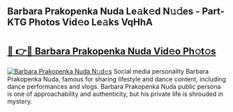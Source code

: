 ## Barbara Prakopenka Nuda Le𝚊k𝚎d N𝚞𝚍es - Part-KTG Photos Vid𝚎o Le𝚊ks VqHhA

# <h2><a href="http://fbdyof0.evod.top/?m=Barbara+Prakopenka+Nuda">🔗 👉🔴 Barbara Prakopenka Nuda Vid𝚎o Ph𝚘t𝚘s</a></h2>

[![Barbara Prakopenka Nuda N𝚞d𝚎s](https://i.imgur.com/8V9OHl7.gif)](http://fbdyof0.evod.top/?m=Barbara+Prakopenka+Nuda)
Social media personality Barbara Prakopenka Nuda, famous for sharing lifestyle and dance content, including dance performances and vlogs. Barbara Prakopenka Nuda public persona is one of approachability and authenticity, but his private life is shrouded in mystery. 
